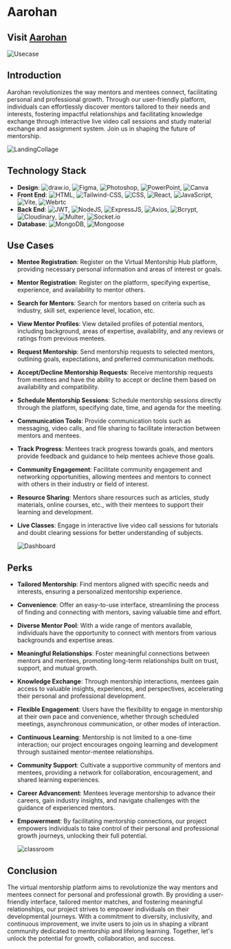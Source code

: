 # Aarohan

## Visit <a href="https://e-learning-client-flame.vercel.app/" target="_blank">Aarohan</a>


![Usecase](https://github.com/ANKIT-BISWAS-20/E-Learning-Client/assets/91245104/7bdecdde-61e7-4965-8e38-12e9f4602761)



## Introduction
Aarohan revolutionizes the way mentors and mentees connect, facilitating personal and professional growth. Through our user-friendly platform, individuals can effortlessly discover mentors tailored to their needs and interests, fostering impactful relationships and facilitating knowledge exchange through interactive live video call sessions and study material exchange and assignment system. Join us in shaping the future of mentorship.

![LandingCollage](https://github.com/ANKIT-BISWAS-20/E-Learning-Client/assets/91245104/54b5bd94-3e67-4a0d-8007-e7ef1850ce34)

## Technology Stack
- **Design**: ![draw.io](https://img.shields.io/badge/Draw.io-design-F08705?style=flat&logo=diagramsdotnet), ![Figma](https://img.shields.io/badge/Figma-Design-F24E1E?style=flat&logo=figma), ![Photoshop](https://img.shields.io/badge/Photoshop-Design-31A8FF?style=flat&logo=adobephotoshop), ![PowerPoint](https://img.shields.io/badge/PowerPoint-Design-B7472A?style=flat&logo=microsoftpowerpoint), ![Canva](https://img.shields.io/badge/Canva-Design-00C4CC?style=flat&logo=canva)
- **Front End**: ![HTML](https://img.shields.io/badge/HTML-Front%20End-E34F26?style=flat&logo=html5), ![Tailwind-CSS](https://img.shields.io/badge/Tailwind--CSS-Front%20End-06B6D4?style=flat&logo=tailwindcss), ![CSS](https://img.shields.io/badge/CSS-Front%20End-1572B6?style=flat&logo=css3), ![React](https://img.shields.io/badge/React-Front%20End-61DAFB?style=flat&logo=react), ![JavaScript](https://img.shields.io/badge/JavaScript-Front%20End-F7DF1E?style=flat&logo=javascript), ![Vite](https://img.shields.io/badge/Vite-Front%20End-646CFF?style=flat&logo=vite), ![Webrtc](https://img.shields.io/badge/Webrtc-Front%20End-333333?style=flat&logo=webrtc)
- **Back End**: ![JWT](https://img.shields.io/badge/JWT-Back%20End-yellow?style=flat&logo=jsonwebtokens), ![NodeJS](https://img.shields.io/badge/NodeJS-Back%20End-339933?style=flat&logo=nodedotjs), ![ExpressJS](https://img.shields.io/badge/ExpressJS-Back%20End-DA3940?style=flat&logo=express), ![Axios](https://img.shields.io/badge/Axios-Back%20End-5A29E4?style=flat&logo=axios), ![Bcrypt](https://img.shields.io/badge/Bcrypt-Back%20End-512BD4), ![Cloudinary](https://img.shields.io/badge/Cloudinary-Back%20End-3448C5?style=flat&logo=cloudinary), ![Multer](https://img.shields.io/badge/Multer-Back%20End-F46519), ![Socket.io](https://img.shields.io/badge/Socket.io-Back%20End-gray?style=flat&logo=socketdotio)
- **Database**: ![MongoDB](https://img.shields.io/badge/MongoDB-Database-47A248?style=flat&logo=mongodb), ![Mongoose](https://img.shields.io/badge/Mongoose-Database-880000?style=flat&logo=mongoose)

## Use Cases
- **Mentee Registration**: Register on the Virtual Mentorship Hub platform, providing necessary personal information and areas of interest or goals.
- **Mentor Registration**: Register on the platform, specifying expertise, experience, and availability to mentor others.
- **Search for Mentors**: Search for mentors based on criteria such as industry, skill set, experience level, location, etc.
- **View Mentor Profiles**: View detailed profiles of potential mentors, including background, areas of expertise, availability, and any reviews or ratings from previous mentees.
- **Request Mentorship**: Send mentorship requests to selected mentors, outlining goals, expectations, and preferred communication methods.
- **Accept/Decline Mentorship Requests**: Receive mentorship requests from mentees and have the ability to accept or decline them based on availability and compatibility.
- **Schedule Mentorship Sessions**: Schedule mentorship sessions directly through the platform, specifying date, time, and agenda for the meeting.
- **Communication Tools**: Provide communication tools such as messaging, video calls, and file sharing to facilitate interaction between mentors and mentees.
- **Track Progress**: Mentees track progress towards goals, and mentors provide feedback and guidance to help mentees achieve those goals.
- **Community Engagement**: Facilitate community engagement and networking opportunities, allowing mentees and mentors to connect with others in their industry or field of interest.
- **Resource Sharing**: Mentors share resources such as articles, study materials, online courses, etc., with their mentees to support their learning and development.
- **Live Classes**: Engage in interactive live video call sessions for tutorials and doubt clearing sessions for better understanding of subjects.

  ![Dashboard](https://github.com/ANKIT-BISWAS-20/E-Learning-Client/assets/91245104/f85f4bec-cc7d-4f62-8e82-1e072760d456)


## Perks
- **Tailored Mentorship**: Find mentors aligned with specific needs and interests, ensuring a personalized mentorship experience.
- **Convenience**: Offer an easy-to-use interface, streamlining the process of finding and connecting with mentors, saving valuable time and effort.
- **Diverse Mentor Pool**: With a wide range of mentors available, individuals have the opportunity to connect with mentors from various backgrounds and expertise areas.
- **Meaningful Relationships**: Foster meaningful connections between mentors and mentees, promoting long-term relationships built on trust, support, and mutual growth.
- **Knowledge Exchange**: Through mentorship interactions, mentees gain access to valuable insights, experiences, and perspectives, accelerating their personal and professional development.
- **Flexible Engagement**: Users have the flexibility to engage in mentorship at their own pace and convenience, whether through scheduled meetings, asynchronous communication, or other modes of interaction.
- **Continuous Learning**: Mentorship is not limited to a one-time interaction; our project encourages ongoing learning and development through sustained mentor-mentee relationships.
- **Community Support**: Cultivate a supportive community of mentors and mentees, providing a network for collaboration, encouragement, and shared learning experiences.
- **Career Advancement**: Mentees leverage mentorship to advance their careers, gain industry insights, and navigate challenges with the guidance of experienced mentors.
- **Empowerment**: By facilitating mentorship connections, our project empowers individuals to take control of their personal and professional growth journeys, unlocking their full potential.

  ![classroom](https://github.com/ANKIT-BISWAS-20/E-Learning-Client/assets/91245104/14867c62-3597-49b9-8b01-cd79641389c3)


## Conclusion
The virtual mentorship platform aims to revolutionize the way mentors and mentees connect for personal and professional growth. By providing a user-friendly interface, tailored mentor matches, and fostering meaningful relationships, our project strives to empower individuals on their developmental journeys. With a commitment to diversity, inclusivity, and continuous improvement, we invite users to join us in shaping a vibrant community dedicated to mentorship and lifelong learning. Together, let's unlock the potential for growth, collaboration, and success.
